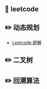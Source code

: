 

## :memo: leetcode
## :pencil2: 动态规划
- [Leetcode 题解](https://github.com/CyC2018/CS-Notes/blob/master/notes/Leetcode%20题解%20-%20目录.md)
## :pencil2: 二叉树
## :pencil2: 回溯算法
